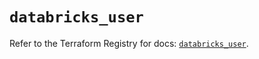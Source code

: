 # `databricks_user`

Refer to the Terraform Registry for docs: [`databricks_user`](https://registry.terraform.io/providers/databricks/databricks/1.34.0/docs/resources/user).
